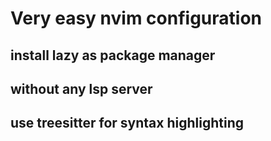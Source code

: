 # Very easy nvim configuration
## install lazy as package manager
## without any lsp server
## use treesitter for syntax highlighting
